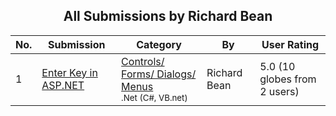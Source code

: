 ﻿<div align="center">

## All Submissions by Richard Bean

</div>

No.  | Submission | Category | By   | User Rating
---- | ---------- | -------- | ---- | -----------
1 | [Enter Key in ASP\.NET<br />](https://github.com/Planet-Source-Code/richard-bean-enter-key-in-asp-net__10-4236) | [Controls/ Forms/ Dialogs/ Menus<br /><sup>.Net (C#, VB.net)</sup>](../ByCategory/controls-forms-dialogs-menus__10-3.md) | Richard Bean | 5.0 (10 globes from 2 users)
